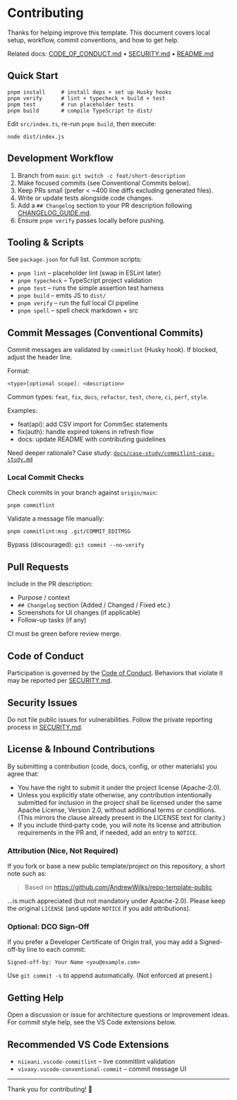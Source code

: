 # Contributing

Thanks for helping improve this template. This document covers local setup, workflow, commit conventions, and how to get help.

Related docs: [CODE_OF_CONDUCT.md](CODE_OF_CONDUCT.md) • [SECURITY.md](SECURITY.md) • [README.md](README.md)

## Quick Start

```pwsh
pnpm install     # install deps + set up Husky hooks
pnpm verify      # lint + typecheck + build + test
pnpm test        # run placeholder tests
pnpm build       # compile TypeScript to dist/
```

Edit `src/index.ts`, re-run `pnpm build`, then execute:

```pwsh
node dist/index.js
```

## Development Workflow

1. Branch from `main`: `git switch -c feat/short-description`
2. Make focused commits (see Conventional Commits below).
3. Keep PRs small (prefer < ~400 line diffs excluding generated files).
4. Write or update tests alongside code changes.
5. Add a `## Changelog` section to your PR description following [CHANGELOG_GUIDE.md](CHANGELOG_GUIDE.md).
6. Ensure `pnpm verify` passes locally before pushing.

## Tooling & Scripts

See `package.json` for full list. Common scripts:

- `pnpm lint` – placeholder lint (swap in ESLint later)
- `pnpm typecheck` – TypeScript project validation
- `pnpm test` – runs the simple assertion test harness
- `pnpm build` – emits JS to `dist/`
- `pnpm verify` – run the full local CI pipeline
- `pnpm spell` – spell check markdown + src

## Commit Messages (Conventional Commits)

Commit messages are validated by `commitlint` (Husky hook). If blocked, adjust the header line.

Format:

```text
<type>[optional scope]: <description>
```

Common types: `feat`, `fix`, `docs`, `refactor`, `test`, `chore`, `ci`, `perf`, `style`.

Examples:

- feat(api): add CSV import for CommSec statements
- fix(auth): handle expired tokens in refresh flow
- docs: update README with contributing guidelines

Need deeper rationale? Case study: [`docs/case-study/commitlint-case-study.md`](docs/case-study/commitlint-case-study.md)

### Local Commit Checks

Check commits in your branch against `origin/main`:

```pwsh
pnpm commitlint
```

Validate a message file manually:

```pwsh
pnpm commitlint:msg .git/COMMIT_EDITMSG
```

Bypass (discouraged): `git commit --no-verify`

## Pull Requests

Include in the PR description:

- Purpose / context
- `## Changelog` section (Added / Changed / Fixed etc.)
- Screenshots for UI changes (if applicable)
- Follow-up tasks (if any)

CI must be green before review merge.

## Code of Conduct

Participation is governed by the [Code of Conduct](CODE_OF_CONDUCT.md). Behaviors that violate it may be reported per [SECURITY.md](SECURITY.md).

## Security Issues

Do not file public issues for vulnerabilities. Follow the private reporting process in [SECURITY.md](SECURITY.md).

## License & Inbound Contributions

By submitting a contribution (code, docs, config, or other materials) you agree that:

- You have the right to submit it under the project license (Apache-2.0).
- Unless you explicitly state otherwise, any contribution intentionally submitted for inclusion in the project shall be licensed under the same Apache License, Version 2.0, without additional terms or conditions. (This mirrors the clause already present in the LICENSE text for clarity.)
- If you include third‑party code, you will note its license and attribution requirements in the PR and, if needed, add an entry to `NOTICE`.

### Attribution (Nice, Not Required)

If you fork or base a new public template/project on this repository, a short note such as:

> Based on <https://github.com/AndrewWilks/repo-template-public>

…is much appreciated (but not mandatory under Apache-2.0). Please keep the original `LICENSE` (and update `NOTICE` if you add attributions).

### Optional: DCO Sign-Off

If you prefer a Developer Certificate of Origin trail, you may add a Signed-off-by line to each commit:

```text
Signed-off-by: Your Name <you@example.com>
```

Use `git commit -s` to append automatically. (Not enforced at present.)

## Getting Help

Open a discussion or issue for architecture questions or improvement ideas. For commit style help, see the VS Code extensions below.

## Recommended VS Code Extensions

- `niieani.vscode-commitlint` – live commitlint validation
- `vivaxy.vscode-conventional-commit` – commit message UI

---

Thank you for contributing! 🎉

